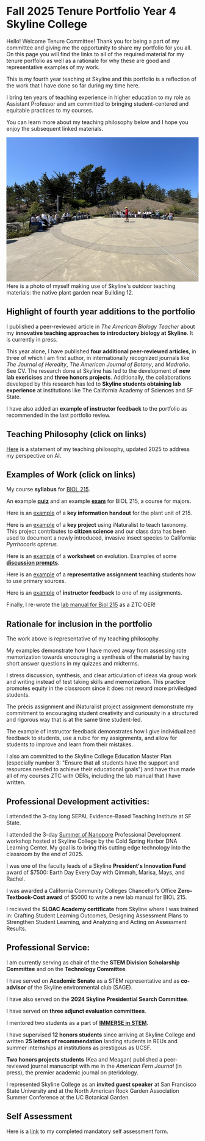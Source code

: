 # Fall 2025 Tenure Portfolio Year 4 Skyline College
Hello! Welcome Tenure Committee! Thank you for being a part of my committee and giving me the opportunity to share my portfolio for you all. On this page you will find the links to all of the required material for my tenure portfolio as well as a rationale for why these are good and representative examples of my work.

This is my fourth year teaching at Skyline and this portfolio is a reflection of the work that I have done so far during my time here.

I bring ten years of teaching experience in higher education to my role as Assistant Professor and am committed to bringing student-centered and equitable practices to my courses.

You can learn more about my teaching philosophy below and I hope you enjoy the subsequent linked materials.

<img src="/images/Skylineteaching.jpeg" alt="Mick at Skyline" style="width:700px">
Here is a photo of myself making use of Skyline's outdoor teaching materials: the native plant garden near Building 12. 

## Highlight of fourth year additions to the portfolio
I published a peer-reviewed article in _The American Biology Teacher_ about my **innovative teaching approaches to introductory biology at Skyline**. It is currently in press.

This year alone, I have published **four additional peer-reviewed articles**, in three of which I am first author, in internationally recognized journals like _The Journal of Heredity_, _The American Journal of Botany_, and _Madroño_. See CV. The research done at Skyline has led to the development of **new lab exericises** and **three honors projects**. Additionally, the collaborations developed by this research has led to **Skyline students obtaining lab experience** at institutions like The California Academy of Sciences and SF State. 

I have also added an **example of instructor feedback** to the portfolio as recommended in the last portfolio review. 

## Teaching Philosophy (click on links)
[Here](https://michaelsongagradstudent.github.io/blog/2022/10/12/Teaching-Philosophy) is a statement of my teaching philosophy, updated 2025 to address my perspective on AI.

## Examples of Work (click on links)
My course **syllabus** for [BIOL 215](https://drive.google.com/file/d/10yTaEkavkgBJ79hh4e5lvdJF9pSYorvL/view?usp=share_link).

An example [**quiz**](https://docs.google.com/document/d/17ZmRxWAb_cKlTx-JnSZnlXm9Va3vEMhlCBK12pAomiY/edit) and an example [**exam**](https://docs.google.com/document/d/1lC5AeCmI0t33ETkdXTxg9vuZ2owGJzqewRwQGsHMZKM/edit?usp=sharing) for BIOL 215, a course for majors.

Here is an [example](https://docs.google.com/document/d/1ywlnEgnYV2Vggj7n-1m5OEO_ZWs6wu-vrDRBSv6F2iU/edit) of a **key information handout** for the plant unit of 215.

Here is an [example](https://docs.google.com/document/d/1QoWNUp9wRhnoJojbyO5xOWYRZJmgGQ4j_pJcl1heT4A/edit?usp=share_link) of a **key project** using iNaturalist to teach taxonomy. This project contributes to **citizen science** and our class data has been used to document a newly introduced, invasive insect species to California: _Pyrrhocoris apterus_. 

Here is an [example](https://drive.google.com/file/d/1QLZlE3EsxK2jbkM2j-vxt9KMZcyQVTzO/view?usp=share_link) of a **worksheet** on evolution.
Examples of some [**discussion prompts**](https://docs.google.com/document/d/13_huUnvvpwsLPTrLrJftVhgqu3tMY7coWDtT8DXxWws/edit).

Here is an [example](https://docs.google.com/document/d/10UEZ4T8RxxcloNn33e4X_crX-FDMIaiPlDxDUL5IB7U/edit#heading=h.si8b46euu0k7) of a **representative assignment** teaching students how to use primary sources.

Here is an [example](https://docs.google.com/document/d/1ISmoC403ucK_3CUu9NNwZGIDH1cnNnXr543tawZyJUk/edit?usp=sharing) of **instructor feedback** to one of my assignments. 

Finally, I re-wrote the [lab manual for Biol 215](https://drive.google.com/file/d/17NYHa7MvVQS5i2gXrjhKe61Pgp_4NW0e/view?usp=sharing) as a ZTC OER!

## Rationale for inclusion in the portfolio

The work above is representative of my teaching philosophy.

My examples demonstrate how I have moved away from assessing rote memorization towards encouraging a synthesis of the material by having short answer questions in my quizzes and midterms.

I stress discussion, synthesis, and clear articulation of ideas via group work and writing instead of test taking skills and memorization. This practice promotes equity in the classroom since it does not reward more priviledged students.

The précis assignment and iNaturalist project assignment demonstrate my commitment to encouraging student creativity and curiousity in a structured and rigorous way that is at the same time student-led.

The example of instructor feedback demonstrates how I give individualized feedback to students, use a rubic for my assignments, and allow for students to improve and learn from their mistakes.

I also am committed to the Skyline College Education Master Plan (especially number 3: "Ensure that all students have the support and resources needed to achieve their educational goals") and have thus made all of my courses ZTC with OERs, including the lab manual that I have written.  

## Professional Development activities:

I attended the 3-day long SEPAL Evidence-Based Teaching Institute at SF State.

I attended the 3-day [Summer of Nanopore](https://dnalc.cshl.edu/email/2024-summer-nanopore-sequencing/) Professional Development workshop hosted at Skyline College by the Cold Spring Harbor DNA Learning Center. My goal is to bring this cutting edge technology into the classroom by the end of 2025.  

I was one of the faculty leads of a Skyline **President's Innovation Fund** award of $7500: Earth Day Every Day with Qimmah, Marisa, Mays, and Rachel.

I was awarded a California Community Colleges Chancellor’s Office **Zero-Textbook-Cost award** of $5000 to write a new lab manual for BIOL 215.

I recieved the **SLOAC Academy certificate** from Skyline where I was trained in: Crafting Student Learning Outcomes, Designing Assessment Plans to Strengthen Student Learning, and Analyzing and Acting on Assessment Results.

## Professional Service:

I am currently serving as chair of the the **STEM Division Scholarship Committee** and on the **Technology Committee**. 

I have served on **Academic Senate** as a STEM representative and as **co-advisor** of the Skyline environmental club (SAGE).

I have also served on the **2024 Skyline Presidential Search Committee**.

I have served on **three adjunct evaluation committees**. 

I mentored two students as a part of [**IMMERSE in STEM**](https://www.skylinecollege.edu/immerse/#:~:text=IMMERSE%20in%20STEM%20scholars%20will,address%20financial%20and%20academic%20barriers.).

I have supervised **12 honors students** since arriving at Skyline College and written **25 letters of recommendation** landing students in REUs and summer internships at institutions as prestigous as UCSF. 

**Two honors projects students** (Kea and Meagan) published a peer-reviewed journal manuscript with me in the _American Fern Journal_ (in press), the premier academic journal on pteridology. 

I represented Skyline College as an **invited guest speaker** at San Francisco State University and at the North American Rock Garden Association Summer Conference at the UC Botanical Garden. 

## Self Assessment

Here is a [link](https://drive.google.com/file/d/1pxNvHavEzI-aTFrdfjzC8S922ZhUlo_N/view?usp=sharing) to my completed mandatory self assessment form.

